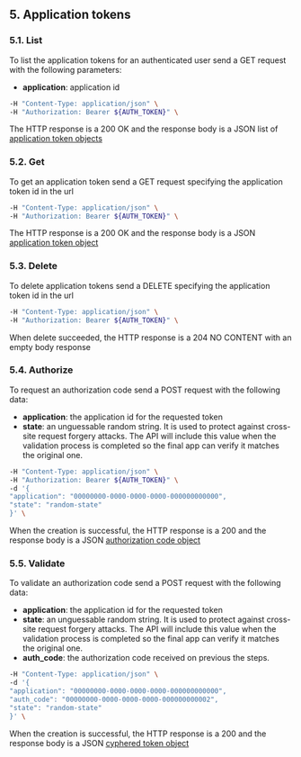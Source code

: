 ## 5. Application tokens

### 5.1. List

To list the application tokens for an authenticated user send a GET request with the following parameters:

- **application**: application id

```bash
-H "Content-Type: application/json" \
-H "Authorization: Bearer ${AUTH_TOKEN}" \
```

The HTTP response is a 200 OK and the response body is a JSON list of [application token objects](https://docs.taiga.io/api.html#object-application-token-detail)

### 5.2. Get

To get an application token send a GET request specifying the application token id in the url

```bash
-H "Content-Type: application/json" \
-H "Authorization: Bearer ${AUTH_TOKEN}" \
```

The HTTP response is a 200 OK and the response body is a JSON [application token object](https://docs.taiga.io/api.html#object-application-token-detail)

### 5.3. Delete

To delete application tokens send a DELETE specifying the application token id in the url

```bash
-H "Content-Type: application/json" \
-H "Authorization: Bearer ${AUTH_TOKEN}" \
```

When delete succeeded, the HTTP response is a 204 NO CONTENT with an empty body response

### 5.4. Authorize

To request an authorization code send a POST request with the following data:

- **application**: the application id for the requested token
- **state**: an unguessable random string. It is used to protect against cross-site request forgery attacks. The API will include this value when the validation process is completed so the final app can verify it matches the original one.

```bash
-H "Content-Type: application/json" \
-H "Authorization: Bearer ${AUTH_TOKEN}" \
-d '{
"application": "00000000-0000-0000-0000-000000000000",
"state": "random-state"
}' \
```

When the creation is successful, the HTTP response is a 200 and the response body is a JSON [authorization code object](https://docs.taiga.io/api.html#object-application-token-authorization-code)

### 5.5. Validate

To validate an authorization code send a POST request with the following data:

- **application**: the application id for the requested token
- **state**: an unguessable random string. It is used to protect against cross-site request forgery attacks. The API will include this value when the validation process is completed so the final app can verify it matches the original one.
- **auth_code**: the authorization code received on previous the steps.

```bash
-H "Content-Type: application/json" \
-d '{
"application": "00000000-0000-0000-0000-000000000000",
"auth_code": "00000000-0000-0000-0000-000000000002",
"state": "random-state"
}' \
```

When the creation is successful, the HTTP response is a 200 and the response body is a JSON [cyphered token object](https://docs.taiga.io/api.html#object-application-token-cyphered-token)

